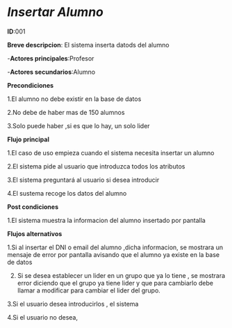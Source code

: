 # *Insertar Alumno*

**ID**:001

**Breve descripcion**: El sistema inserta datods del alumno

-**Actores principales**:Profesor

-**Actores secundarios**:Alumno 

**Precondiciones**

1.El alumno no debe existir en la base de datos

2.No debe de haber mas de 150 alumnos

3.Solo puede haber ,si es que lo hay, un solo lider

**Flujo principal** 

1.El caso de uso empieza cuando el sistema necesita insertar un alumno

2.El sistema pide al usuario que introduzca todos los atributos

3.El sistema preguntará al usuario si desea introducir

4.El sustema recoge los datos del alumno

**Post condiciones**

1.El sistema muestra la informacion del alumno insertado por pantalla

**Flujos alternativos**

1.Si al insertar el DNI o email del alumno ,dicha informacion, se mostrara un mensaje de error por pantalla  avisando que el alumno  ya existe en la base de datos

2. Si se desea establecer un lider en un grupo que ya lo tiene , se mostrara error diciendo que el grupo ya tiene lider y que para cambiarlo debe llamar a modificar para cambiar el lider del grupo.

3.Si el usuario desea introducirlos , el sistema  

4.Si el usuario no desea,

